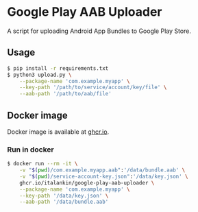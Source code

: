 # Google Play AAB Uploader

A script for uploading Android App Bundles to Google Play Store.

## Usage

```sh
$ pip install -r requirements.txt
$ python3 upload.py \
    --package-name 'com.example.myapp' \
    --key-path '/path/to/service/account/key/file' \
    --aab-path '/path/to/aab/file'
```

## Docker image

Docker image is available at [ghcr.io](https://ghcr.io/italankin/google-play-aab-uploader).

### Run in docker

```sh
$ docker run --rm -it \
    -v "$(pwd)/com.example.myapp.aab":'/data/bundle.aab' \
    -v "$(pwd)/service-account-key.json":'/data/key.json' \
    ghcr.io/italankin/google-play-aab-uploader \
    --package-name 'com.example.myapp' \
    --key-path '/data/key.json' \
    --aab-path '/data/bundle.aab'
```

